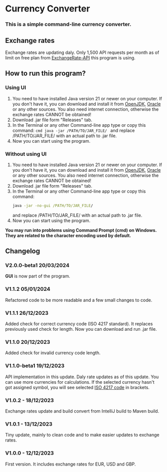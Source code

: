 # Currency Converter    
   ### This is a simple command-line currency converter.
   
   ## Exchange rates
   Exchange rates are updating daly. Only 1,500 API requests per month as of limit on free 
   plan from [ExchangeRate-API](https://www.exchangerate-api.com/) this program is using.

   ## How to run this program?
   ### Using UI
   1.  You need to have installed Java version 21 or newer on your computer. If you don't have it, you can download and
    install it from [OpenJDK](https://openjdk.org/install/), [Oracle](https://www.oracle.com/java/technologies/downloads/) or any other sources.
    You also need internet connection, otherwise the exchange rates CANNOT be obtained!
   2. Download .jar file form "Releases" tab.
   3. In the Terminal or any other Command-line app type or copy this command:
          ```cmd
          java -jar /PATH/TO/JAR_FILE/
          ```
         and replace /PATH/TO/JAR_FILE/ with an actual
         path to .jar file.
   4. Now you can start using the program.

   ### Without using UI
   1. You need to have installed Java version 21 or newer on your computer. If you don't have it, you can download and 
      install it from [OpenJDK](https://openjdk.org/install/), [Oracle](https://www.oracle.com/java/technologies/downloads/) or any other sources. 
      You also need internet connection, otherwise the exchange rates CANNOT be obtained!
   2. Download .jar file form "Releases" tab.
   3. In the Terminal or any other Command-line app type or copy this command:
       ```cmd
       java -jar -no-gui /PATH/TO/JAR_FILE/
       ```
      and replace /PATH/TO/JAR_FILE/ with an actual
      path to .jar file.
   4. Now you can start using the program.
   
   **You may run into problems using Command Prompt (cmd) on Windows. They are related to the character encoding used by default.**
   
   ## Changelog
   
   ### V2.0.0-beta1 20/03/2024
   **GUI** is now part of the program.   

   ### V1.1.2 05/01/2024
   Refactored code to be more readable and a few small changes to code.

   ### V1.1.1 26/12/2023
   Added check for correct currency code (ISO 4217 standard).
   It replaces previously used check for length.
   Now you can download and run .jar file.

   ### V1.1.0 20/12/2023
   Added check for invalid currency code length.

   ### V1.1.0-beta1 19/12/2023
   API implementation in this update.
   Daly rate updates as of this update.
   You can use more currencies for calculations. 
   If the selected currency hasn't got assigned symbol,
   you will see selected [ISO 4217 code](https://en.wikipedia.org/wiki/ISO_4217)
   in brackets.

   ### V1.0.2 - 18/12/2023
   Exchange rates update and build convert from IntelliJ build to Maven build.

   ### V1.0.1 - 13/12/2023
   Tiny update, mainly to clean code and to make easier updates to exchange rates.

   ### V1.0.0 - 12/12/2023 
   First version. It includes exchange rates for EUR, USD and GBP.